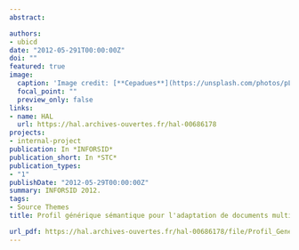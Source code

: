 ```yaml
---
abstract: 

authors:
- ubicd
date: "2012-05-291T00:00:00Z"
doi: ""
featured: true
image:
  caption: 'Image credit: [**Cepadues**](https://unsplash.com/photos/pLCdAaMFLTE)'
  focal_point: ""
  preview_only: false
links:
- name: HAL
  url: https://hal.archives-ouvertes.fr/hal-00686178
projects:
- internal-project
publication: In *INFORSID*
publication_short: In *STC*
publication_types:
- "1"
publishDate: "2012-05-29T00:00:00Z"
summary: INFORSID 2012.
tags:
- Source Themes
title: Profil générique sémantique pour l'adaptation de documents multimédias

url_pdf: https://hal.archives-ouvertes.fr/hal-00686178/file/Profil_Generique_SeI_mantique.pdf
---
```



